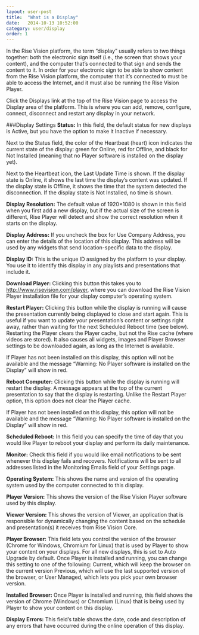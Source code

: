 ```yaml
---
layout: user-post
title:  "What is a Display"
date:   2014-10-13 10:52:00
category: user/display
order: 1
---
```



In the Rise Vision platform, the term “display” usually refers to two things together: both the electronic sign itself (i.e., the screen that shows your content), and the computer that’s connected to that sign and sends the content to it.  In order for your electronic sign to be able to show content from the Rise Vision platform, the computer that it’s connected to must be able to access the Internet, and it must also be running the Rise Vision Player.

Click the Displays link at the top of the Rise Vision page to access the Display area of the platform.  This is where you can add, remove, configure, connect, disconnect and restart any display in your network. 



###Display Settings
**Status:**  In this field, the default status for new displays is Active, but you have the option to make it Inactive if necessary.  

Next to the Status field, the color of the Heartbeat (heart) icon indicates the current state of the display: green for Online,  red for Offline, and black for Not Installed (meaning that no Player software is installed on the display yet).

Next to the Heartbeat icon, the Last Update Time is shown.  If the display state is Online, it shows the last time the display’s content was updated.  If the display state is Offline, it shows the time that the system detected the disconnection.  If the display state is Not Installed, no time is shown.

**Display Resolution:**  The default value of 1920×1080 is shown in this field when you first add a new display, but if the actual size of the screen is different, Rise Player will detect and show the correct resolution when it starts on the display.

**Display Address:**  If you uncheck the box for Use Company Address, you can enter the details of the location of this display.  This address will be used by any widgets that send location-specific data to the display.

**Display ID:**  This is the unique ID assigned by the platform to your display.  You use it to identify this display in any playlists and presentations that include it.

**Download Player:**  Clicking this button this takes you to http://www.risevision.com/player, where you can download the Rise Vision Player installation file for your display computer’s operating system.

**Restart Player:**  Clicking this button while the display is running will cause the presentation currently being displayed to close and start again.  This is useful if you want to update your presentation’s content or settings right away, rather than waiting for the next Scheduled Reboot time (see below).  Restarting the Player clears the Player cache, but not the Rise cache (where videos are stored).   It also causes all widgets, images and Player Browser settings to be downloaded again, as long as the Internet is available. 

If Player has not been installed on this display, this option will not be available and the message “Warning: No Player software is installed on the Display” will show in red.  

**Reboot Computer:**  Clicking this button while the display is running will restart the display.  A message appears at the top of the current presentation to say that the display is restarting.  Unlike the Restart Player option, this option does not clear the Player cache. 

If Player has not been installed on this display, this option will not be available and the message “Warning: No Player software is installed on the Display” will show in red.  

**Scheduled Reboot:**  In this field you can specify the time of day that you would like Player to reboot your display and perform its daily maintenance.

**Monitor:**  Check this field if you would like email notifications to be sent whenever this display fails and recovers.  Notifications will be sent to all addresses listed in the Monitoring Emails field of your Settings page.

**Operating System:**  This shows the name and version of the operating system used by the computer connected to this display.

**Player Version:**  This shows the version of the Rise Vision Player software used by this display.

**Viewer Version:**  This shows the version of Viewer, an application that is responsible for dynamically changing the content based on the schedule and presentation(s) it receives from Rise Vision Core.

**Player Browser:**  This field lets you control the version of the browser (Chrome for Windows, Chromium for Linux) that is used by Player to show your content on your displays.  For all new displays, this is set to Auto Upgrade by default.  Once Player is installed and running, you can change this setting to one of the following: Current, which will keep the browser on the current version Previous, which will use the last supported version of the browser, or User Managed, which lets you pick your own browser version. 

**Installed Browser:**  Once Player is installed and running, this field shows the version of Chrome (Windows) or Chromium (Linux) that is being used by Player to show your content on this display.

**Display Errors:**  This field’s table shows the date, code and description of any errors that have occurred during the online operation of this display.





